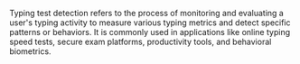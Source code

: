 Typing test detection refers to the process of monitoring and evaluating a user's typing activity to measure various typing metrics and detect specific patterns or behaviors. It is commonly used in applications like online typing speed tests, secure exam platforms, productivity tools, and behavioral biometrics.
